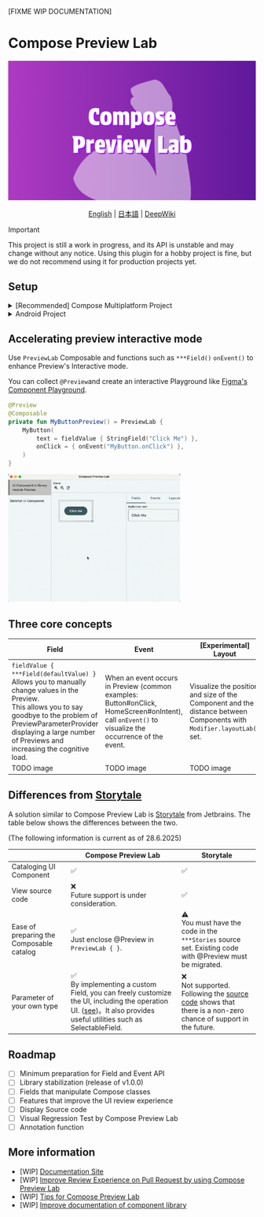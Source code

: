 [FIXME WIP DOCUMENTATION]

# Compose Preview Lab

<img src="./docs/cover.png" width="1024" />

<p align="center">
<a href="https://github.com/TBSten/compose-preview-lab/blob/main/README.md">English</a>
 | 
<a href="https://github.com/TBSten/compose-preview-lab/blob/main/README.ja.md">日本語</a>
 | 
<a href="https://deepwiki.com/TBSten/compose-preview-lab">DeepWiki</a>
</p>

> [!IMPORTANT]
> This project is still a work in progress, and its API is unstable and may change without any
> notice. Using this plugin for a hobby project is fine, but we do not recommend using it for
> production projects yet.

## Setup

<details>
<summary> [Recommended] Compose Multiplatform Project</summary>

Please set up the following for all modules for which you want to collect `@Preview` using Compose
Preview Lab.

```kts
plugins {
    // ⭐️ Add KSP for collect `@Preview`
    id("com.google.devtools.ksp") version "<ksp-version>"
}

kotlin {
    sourceSets {
        commonMain.dependencies {
            // ⭐️ Add Compose Preview Lab runtime artifact
            implementation("me.tbsten.compose.preview.lab:runtime:<compose-preview-lab-version>")
        }
    }
}

dependencies {
    // ⭐️ Add Compose Preview Lab KSP plugin
    val composePreviewLabKspPlugin =
        "me.tbsten.compose.preview.lab:ksp-plugin:<compose-preview-lab-version>"
    add("kspCommonMainMetadata", composePreviewLabKspPlugin)
    // each platform
    add("kspAndroid", composePreviewLabKspPlugin)
    add("kspIosX64", composePreviewLabKspPlugin)
    add("kspIosArm64", composePreviewLabKspPlugin)
    add("kspJvm", composePreviewLabKspPlugin)
    add("kspJs", composePreviewLabKspPlugin)
    add("kspWasmJs", composePreviewLabKspPlugin)
}
```

</details>

<details>
<summary> Android Project </summary>

> 🚨 WARNING
> 
> Pure Android projects (projects that do not use the Kotlin Multiplatform) can also use
> the Compose Preview Lab, but their functionality is severely limited,
> such as not being able to browse on the
> web, and it may be difficult to see the benefits of the Compose Preview Lab. However, the
> Consider using Compose Multiplatform even if your project is Android-only.
> I believe that this concept is not limited to Compose Preview Lab, but should be the norm for all
> projects using Compose in the future.

```kts
plugins {
    // ⭐️ add ksp for collect `@Preview`
    id("com.google.devtools.ksp") version "<ksp-version>"
}

dependencies {
    ksp("me.tbsten.compose.preview.lab:ksp-plugin:<compose-preview-lab-version>")
}
```


</details>

## Accelerating preview interactive mode

Use `PreviewLab` Composable and functions such as `***Field()` `onEvent()` to enhance Preview's
Interactive mode.

You can collect `@Preview`and create an interactive Playground
like [Figma's Component Playground](https://help.figma.com/hc/en-us/articles/15023124644247-Guide-to-Dev-Mode#try-component-variations-in-the-component-playground).

```kt
@Preview
@Composable
private fun MyButtonPreview() = PreviewLab {
    MyButton(
        text = fieldValue { StringField("Click Me") },
        onClick = { onEvent("MyButton.onClick") },
    )
}
```

<img src="./docs/demo.gif" width="350" />

## Three core concepts

| Field | Event | [Experimental] Layout |
|---|---|---|
| `fieldValue { ***Field(defaultValue) }` Allows you to manually change values in the Preview. <br> This allows you to say goodbye to the problem of PreviewParameterProvider displaying a large number of Previews and increasing the cognitive load. | When an event occurs in Preview (common examples: Button#onClick, HomeScreen#onIntent), call `onEvent()` to visualize the occurrence of the event. | Visualize the position and size of the Component and the distance between Components with `Modifier.layoutLab()` set. |
| TODO image | TODO image | TODO image |

## Differences from [Storytale](https://github.com/Kotlin/Storytale)

A solution similar to Compose Preview Lab is [Storytale](https://github.com/Kotlin/Storytale) from
Jetbrains.
The table below shows the differences between the two.

(The following information is current as of 28.6.2025)

| | Compose Preview Lab | Storytale |
|---|---|---|
| Cataloging UI Component | ✅ | ✅ |
| View source code | ❌ <br> Future support is under consideration. | ✅ |
| Ease of preparing the Composable catalog | ✅ <br> Just enclose @Preview in `PreviewLab { }`. | ⚠️ <br> You must have the code in the `***Stories` source set. Existing code with @Preview must be migrated. |
| Parameter of your own type | ✅ <br> By implementing a custom Field, you can freely customize the UI, including the operation UI. ([see](https://example.com))。It also provides useful utilities such as SelectableField. | ❌ <br> Not supported. Following the [source code](https://github.com/Kotlin/Storytale/blob/57f41aaee1a21d98d637fe752931715232deed9e/modules/gallery/src/commonMain/kotlin/org/jetbrains/compose/storytale/gallery/material3/StoryParameters.kt#L161) shows that there is a non-zero chance of support in the future. |

## Roadmap

- [ ] Minimum preparation for Field and Event API
- [ ] Library stabilization (release of v1.0.0)
- [ ] Fields that manipulate Compose classes
- [ ] Features that improve the UI review experience
- [ ] Display Source code
- [ ] Visual Regression Test by Compose Preview Lab
- [ ] Annotation function

## More information

- [WIP] [Documentation Site]()
- [WIP] [Improve Review Experience on Pull Request by using Compose Preview Lab](https://github.com/TBSten/compose-preview-lab/blob/main/docs/improve-review-experience-on-pull-request.md)
- [WIP] [Tips for Compose Preview Lab](https://github.com/TBSten/compose-preview-lab/blob/main/docs/tips.md)
- [WIP] [Improve documentation of component library](https://github.com/TBSten/compose-preview-lab/blob/main/docs/improve-documentation-of-component-library.md)
